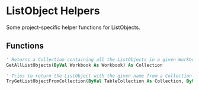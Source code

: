 # ListObject Helpers
Some project-specific helper functions for ListObjects.

## Functions
```vb
' Returns a Collection containing all the ListObjects in a given Workbook.
GetAllListObjects(ByVal Workbook As Workbook) As Collection

' Tries to return the ListObject with the given name from a Collection of ListObjects.
TryGetListObjectFromCollection(ByVal TableCollection As Collection, ByVal ListObjectName As String, ByRef OutListObject As ListObject) As Boolean
```